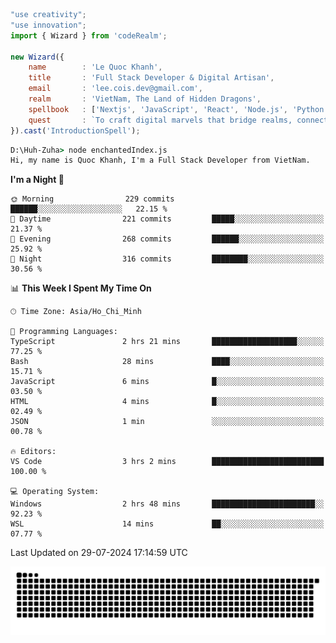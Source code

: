 <!--x axis divider-->

```js 
"use creativity";
"use innovation";
import { Wizard } from 'codeRealm';

new Wizard({
    name        : 'Le Quoc Khanh',
    title       : 'Full Stack Developer & Digital Artisan',
    email       : 'lee.cois.dev@gmail.com',
    realm       : 'VietNam, The Land of Hidden Dragons',
    spellbook   : ['Nextjs', 'JavaScript', 'React', 'Node.js', 'Python', 'Django', 'Cloud Services'],
    quest       : `To craft digital marvels that bridge realms, connect cultures, and bring imagination to life.`,
}).cast('IntroductionSpell');
```

```cmd
D:\Huh-Zuha> node enchantedIndex.js
Hi, my name is Quoc Khanh, I'm a Full Stack Developer from VietNam.
```
<!--START_SECTION:waka-->
**I'm a Night 🦉** 

```text
🌞 Morning                229 commits         ██████░░░░░░░░░░░░░░░░░░░   22.15 % 
🌆 Daytime                221 commits         █████░░░░░░░░░░░░░░░░░░░░   21.37 % 
🌃 Evening                268 commits         ██████░░░░░░░░░░░░░░░░░░░   25.92 % 
🌙 Night                  316 commits         ████████░░░░░░░░░░░░░░░░░   30.56 % 
```


📊 **This Week I Spent My Time On** 

```text
🕑︎ Time Zone: Asia/Ho_Chi_Minh

💬 Programming Languages: 
TypeScript               2 hrs 21 mins       ███████████████████░░░░░░   77.25 % 
Bash                     28 mins             ████░░░░░░░░░░░░░░░░░░░░░   15.71 % 
JavaScript               6 mins              █░░░░░░░░░░░░░░░░░░░░░░░░   03.50 % 
HTML                     4 mins              █░░░░░░░░░░░░░░░░░░░░░░░░   02.49 % 
JSON                     1 min               ░░░░░░░░░░░░░░░░░░░░░░░░░   00.78 % 

🔥 Editors: 
VS Code                  3 hrs 2 mins        █████████████████████████   100.00 % 

💻 Operating System: 
Windows                  2 hrs 48 mins       ███████████████████████░░   92.23 % 
WSL                      14 mins             ██░░░░░░░░░░░░░░░░░░░░░░░   07.77 % 
```


 Last Updated on 29-07-2024 17:14:59 UTC
<!--END_SECTION:waka-->
<picture>
  <source media="(prefers-color-scheme: dark)" srcset="https://raw.githubusercontent.com/leecois/leecois/output/github-contribution-grid-snake-dark.svg">
  <source media="(prefers-color-scheme: light)" srcset="https://raw.githubusercontent.com/leecois/leecois/output/github-contribution-grid-snake.svg">
  <img alt="github contribution grid snake animation" src="https://raw.githubusercontent.com/leecois/leecois/output/github-contribution-grid-snake.svg">
</picture>
